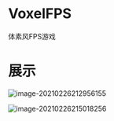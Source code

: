 # VoxelFPS

体素风FPS游戏

# 展示

![image-20210226212956155](https://i.loli.net/2021/02/26/TPopti1g3ExAwXf.png)

![image-20210226215018256](https://i.loli.net/2021/02/26/Pep5mG37q8fo9Ku.png)
